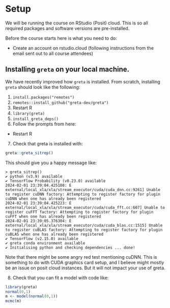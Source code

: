 # Setup

We will be running the course on RStudio (Posit) cloud. This is so all required packages and software versions are pre-installed.

Before the course starts here is what you need to do:

- Create an account on rstudio.cloud (following instructions from the email sent out to all course attendees)

## Installing `greta` on your local machine.

We have recently improved how `greta` is installed. From scratch, installing `greta` should look like the following:

1. `install.packages("remotes")`
2. `remotes::install_github("greta-dev/greta")`
3. Restart R
4. `library(greta)`
5. `install_greta_deps()`
6. Follow the prompts from here:
  - Restart R
7. Check that greta is installed with:

```r
greta::greta_sitrep()
```

This should give you a happy message like:

```
> greta_sitrep()
✔ python (v3.9) available     
✔ TensorFlow Probability (v0.23.0) available  
2024-02-01 23:39:04.425108: E external/local_xla/xla/stream_executor/cuda/cuda_dnn.cc:9261] Unable to register cuDNN factory: Attempting to register factory for plugin cuDNN when one has already been registered
2024-02-01 23:39:04.425223: E external/local_xla/xla/stream_executor/cuda/cuda_fft.cc:607] Unable to register cuFFT factory: Attempting to register factory for plugin cuFFT when one has already been registered
2024-02-01 23:39:05.376304: E external/local_xla/xla/stream_executor/cuda/cuda_blas.cc:1515] Unable to register cuBLAS factory: Attempting to register factory for plugin cuBLAS when one has already been registered
✔ TensorFlow (v2.15.0) available  
✔ greta conda environment available            
✔ Initialising python and checking dependencies ... done!               
```

Note that there might be some angry red test mentioning cuDNN. This is something to do with CUDA graphics card setup, and I believe might mostly be an issue on posit cloud instances. But it will not impact your use of greta.

8. Check that you can fit a model with code like:

```r
library(greta)
normal(0,1)
m <- model(normal(0,1))
mcmc(m)
```
